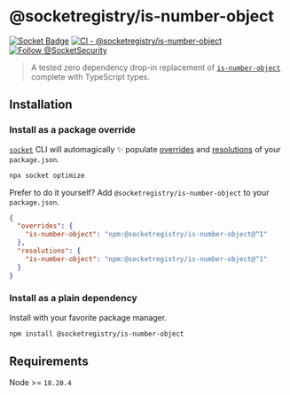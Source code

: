 # @socketregistry/is-number-object

[![Socket Badge](https://socket.dev/api/badge/npm/package/@socketregistry/is-number-object)](https://socket.dev/npm/package/@socketregistry/is-number-object)
[![CI - @socketregistry/is-number-object](https://github.com/SocketDev/socket-registry/actions/workflows/test.yml/badge.svg)](https://github.com/SocketDev/socket-registry/actions/workflows/test.yml)
[![Follow @SocketSecurity](https://img.shields.io/twitter/follow/SocketSecurity?style=social)](https://twitter.com/SocketSecurity)

> A tested zero dependency drop-in replacement of
> [`is-number-object`](https://socket.dev/npm/package/is-number-object) complete
> with TypeScript types.

## Installation

### Install as a package override

[`socket`](https://socket.dev/npm/package/socket) CLI will automagically ✨
populate
[overrides](https://docs.npmjs.com/cli/v9/configuring-npm/package-json#overrides)
and [resolutions](https://yarnpkg.com/configuration/manifest#resolutions) of
your `package.json`.

```sh
npx socket optimize
```

Prefer to do it yourself? Add `@socketregistry/is-number-object` to your
`package.json`.

```json
{
  "overrides": {
    "is-number-object": "npm:@socketregistry/is-number-object@^1"
  },
  "resolutions": {
    "is-number-object": "npm:@socketregistry/is-number-object@^1"
  }
}
```

### Install as a plain dependency

Install with your favorite package manager.

```sh
npm install @socketregistry/is-number-object
```

## Requirements

Node >= `18.20.4`
